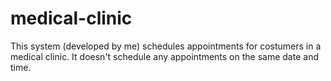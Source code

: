 # medical-clinic
This system (developed by me) schedules appointments for costumers in a medical clinic. It doesn't schedule any appointments on the same date and time.
